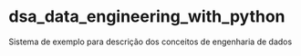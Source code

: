 # dsa_data_engineering_with_python
Sistema de exemplo para descrição dos conceitos de engenharia de dados
